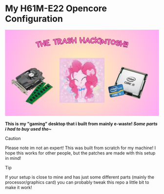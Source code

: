 # My H61M-E22 Opencore Configuration

![Header](https://github.com/tetenc555/Opencore-H61ME22/blob/main/assets/header.png)

**This is my "gaming" desktop that i built from mainly e-waste! _Some parts i had to buy used tho~_**

> [!CAUTION]
> Please note im not an expert! This was built from scratch for my machine! I hope this works for other people, but the patches are made with this setup in mind!

> [!TIP]
> If your setup is close to mine and has just some different parts (mainly the processor/graphics card) you can probably tweak this repo a little bit to make it work!

